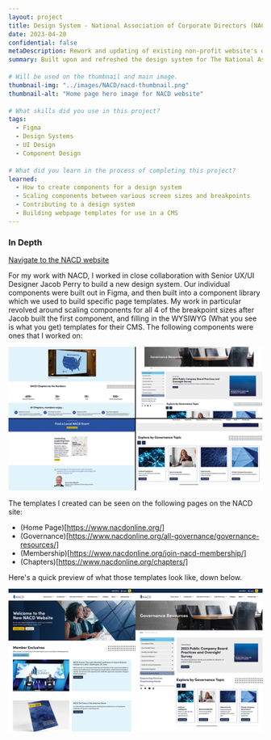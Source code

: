```yaml
---
layout: project
title: Design System - National Association of Corporate Directors (NACD)
date: 2023-04-20
confidential: false
metaDescription: Rework and updating of existing non-profit website's design system
summary: Built upon and refreshed the design system for The National Association of Corporate Directions (NACD), as well as building WYSIWYG page templates in Figma.

# Will be used on the thumbnail and main image.
thumbnail-img: "../images/NACD/nacd-thumbnail.png"
thumbnail-alt: "Home page hero image for NACD website"

# What skills did you use in this project?
tags:
  - Figma
  - Design Systems
  - UI Design
  - Component Design

# What did you learn in the process of completing this project?
learned:
  - How to create components for a design system
  - Scaling components between various screen sizes and breakpoints
  - Contributing to a design system
  - Building webpage templates for use in a CMS
---
```


### In Depth

[Navigate to the NACD website](https://www.nacdonline.org/)
 
For my work with NACD, I worked in close collaboration with Senior UX/UI Designer Jacob Perry to build a new design system. Our individual components were built out in Figma, and then built into a component library which we used to build specific page templates. My work in particular revolved around scaling components for all 4 of the breakpoint sizes after Jacob built the first component, and filling in the WYSIWYG (What you see is what you get) templates for their CMS. The following components were ones that I worked on:

![Various designed web components available on the NACD website](../images/NACD/page-sections.png)

The templates I created can be seen on the following pages on the NACD site:

- (Home Page)[https://www.nacdonline.org/]
- (Governance)[https://www.nacdonline.org/all-governance/governance-resources/]
- (Membership)[https://www.nacdonline.org/join-nacd-membership/]
- (Chapters)[https://www.nacdonline.org/chapters/]

Here's a quick preview of what those templates look like, down below.

![Screenshots of the NACD home page and governance page](../images/NACD/nacd-examples.png)
